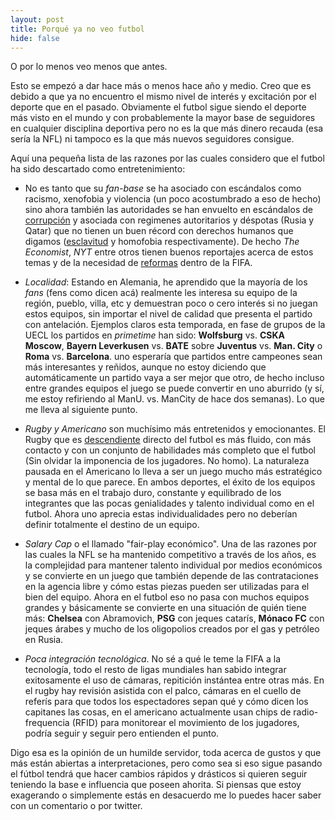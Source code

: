 ```yaml
---
layout: post
title: Porqué ya no veo futbol
hide: false
---
```


O por lo menos veo menos que antes.

Esto se empezó a dar hace más o menos hace año y medio. Creo que es debido a que
ya no encuentro el mismo nivel de interés y excitación por el deporte que en el
pasado. Obviamente el futbol sigue siendo el deporte más visto en el mundo y con
probablemente la mayor base de seguidores en cualquier disciplina deportiva pero
no es la que más dinero recauda (esa sería la NFL) ni tampoco es la que más
nuevos seguidores consigue.

Aquí una pequeña lista de las razones por las cuales considero que el futbol ha
sido descartado como entretenimiento:

* No es tanto que su *fan-base* se ha asociado con escándalos como racismo,
xenofobia y violencia (un poco acostumbrado a eso de hecho) sino ahora también
las autoridades se han envuelto en escándalos de
[corrupción](http://www.economist.com/news/business-and-finance/21653498-new-allegations-could-bring-case-against-fifa-step-closer-sepp-blatter-untangling)
y asociada con regimenes autoritarios y déspotas (Rusia y Qatar) que no tienen
un buen récord con derechos humanos que digamos
([esclavitud](http://www.economist.com/news/middle-east-and-africa/21653625-year-after-vow-improve-lot-foreign-labourers-little-has)
y homofobia respectivamente). De hecho *The Economist*, *NYT* entre otros tienen
buenos reportajes acerca de estos temas y de la necesidad de
[reformas](http://www.economist.com/news/leaders/21603433-football-great-sport-it-could-be-so-much-better-if-it-were-run-honestly-beautiful-game)
dentro de la FIFA.

* _Localidad_: Estando en Alemania, he aprendido que la mayoría de los *fans*
(fens como dicen acá) realmente les interesa su equipo de la región, pueblo, villa, etc y
demuestran poco o cero interés si no juegan estos equipos, sin importar el nivel
de calidad que presenta el partido con antelación. Ejemplos claros esta
temporada, en fase de grupos de la UECL los partidos en _primetime_ han sido:
**Wolfsburg** vs. **CSKA Moscow**, **Bayern Leverkusen** vs. **BATE** sobre
**Juventus** vs. **Man. City** o **Roma** vs. **Barcelona**.  uno esperaría que
partidos entre campeones sean más interesantes y reñidos, aunque no estoy
diciendo que automáticamente un partido vaya a ser mejor que otro, de hecho
incluso entre grandes equipos el juego se puede convertir en uno aburrido (y sí,
me estoy refiriendo al ManU. vs. ManCity de hace dos semanas).  Lo que me lleva
al siguiente punto.

* _Rugby y Americano_ son muchísimo más entretenidos y emocionantes. El Rugby
que es [descendiente](https://es.wikipedia.org/wiki/Rugby) directo del futbol es más
fluido, con más contacto y con un conjunto de habilidades más completo que el
futbol (Sin olvidar la imponencia de los jugadores. No homo). La naturaleza
pausada en el Americano lo lleva a ser un juego mucho más estratégico y mental
de lo que parece. En ambos deportes, el éxito de los equipos se basa más en el
trabajo duro, constante y equilibrado de los integrantes que las pocas
genialidades y talento individual como en el futbol.  Ahora uno aprecia estas
individualidades pero no deberían definir totalmente el destino de un equipo.

* _Salary Cap_ o el llamado "fair-play económico". Una de las razones por las
cuales la NFL se ha mantenido competitivo a través de los años, es la
complejidad para mantener talento individual por medios económicos y se
convierte en un juego que también depende de las contrataciones en la agencia
libre y cómo estas piezas pueden ser utilizadas para el bien del equipo. Ahora en el futbol
eso no pasa con muchos equipos grandes y básicamente se convierte en una
situación de quién tiene más: **Chelsea** con Abramovich, **PSG** con jeques catarís,
**Mónaco FC** con jeques árabes y mucho de los oligopolios creados por el gas y
petróleo en Rusia.

* _Poca integración tecnológica_. No sé a qué le teme la FIFA a la tecnología,
 todo el resto de ligas mundiales han sabido integrar exitosamente el uso de
 cámaras, repitición instántea entre otras más. En el rugby hay revisión
 asistida con el palco, cámaras en el cuello de referís para que todos los
 espectadores sepan qué y cómo dicen los capitanes las cosas, en el americano
 actualmente usan chips de radio-frequencia (RFID) para monitorear el movimiento
 de los jugadores, podría seguir y seguir pero entienden el punto.

Digo esa es la opinión de un humilde servidor, toda acerca de gustos y que más
están abiertas a interpretaciones, pero como sea si eso sigue pasando el fútbol
tendrá que hacer cambios rápidos y drásticos si quieren seguir teniendo la base
e influencia que poseen ahorita. Si piensas que estoy exagerando o simplemente
estás en desacuerdo me lo puedes hacer saber con un comentario o por twitter.
